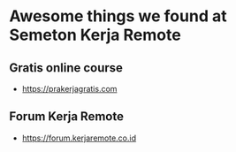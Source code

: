 # Awesome things we found at Semeton Kerja Remote

## Gratis online course

- https://prakerjagratis.com

## Forum Kerja Remote

- https://forum.kerjaremote.co.id